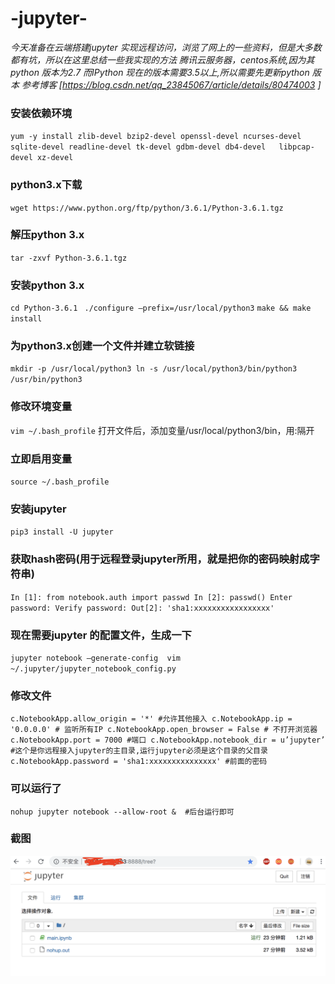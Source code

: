 # -jupyter-

*今天准备在云端搭建jupyter 实现远程访问，浏览了网上的一些资料，但是大多数都有坑，所以在这里总结一些我实现的方法*
*腾讯云服务器，centos系统,因为其python 版本为2.7 而IPython 现在的版本需要3.5以上,所以需要先更新python 版本*
*参考博客 [https://blog.csdn.net/qq_23845067/article/details/80474003 ]*

### 安装依赖环境
  `yum -y install zlib-devel bzip2-devel openssl-devel ncurses-devel sqlite-devel readline-devel tk-devel gdbm-devel db4-devel   libpcap-devel xz-devel`

### python3.x下载
``wget https://www.python.org/ftp/python/3.6.1/Python-3.6.1.tgz``

### 解压python 3.x
``tar -zxvf Python-3.6.1.tgz``

### 安装python 3.x
``cd Python-3.6.1 ``
``./configure –prefix=/usr/local/python3``
``make && make install``

### 为python3.x创建一个文件并建立软链接
``mkdir -p /usr/local/python3
ln -s /usr/local/python3/bin/python3 /usr/bin/python3``

### 修改环境变量
``vim ~/.bash_profile``
打开文件后，添加变量/usr/local/python3/bin，用:隔开

### 立即启用变量
``source ~/.bash_profile``

### 安装jupyter 
``pip3 install -U jupyter``

### 获取hash密码(用于远程登录jupyter所用，就是把你的密码映射成字符串)
``In [1]: from notebook.auth import passwd
  In [2]: passwd()
  Enter password:
  Verify password:
  Out[2]: 'sha1:xxxxxxxxxxxxxxxxx'``

### 现在需要jupyter 的配置文件，生成一下
``jupyter notebook –generate-config 
  vim ~/.jupyter/jupyter_notebook_config.py``

### 修改文件
``c.NotebookApp.allow_origin = '*' #允许其他接入
  c.NotebookApp.ip = '0.0.0.0' # 监听所有IP
  c.NotebookApp.open_browser = False # 不打开浏览器
  c.NotebookApp.port = 7000 #端口
  c.NotebookApp.notebook_dir = u’jupyter’ #这个是你远程接入jupyter的主目录,运行jupyter必须是这个目录的父目录
  c.NotebookApp.password = 'sha1:xxxxxxxxxxxxxxx' #前面的密码``

### 可以运行了
``nohup jupyter notebook --allow-root &  #后台运行即可``

### 截图
![jupyter](https://github.com/Wu-Xiuchao/-jupyter-/blob/master/1.png)



